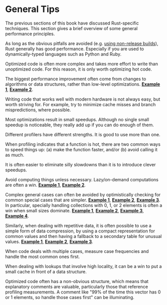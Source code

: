 # General Tips

The previous sections of this book have discussed Rust-specific techniques.
This section gives a brief overview of some general performance principles.

As long as the obvious pitfalls are avoided (e.g. [using non-release builds]),
Rust generally has good performance. Especially if you are used to
dynamically-typed languages such as Python and Ruby.

[using non-release builds]: build-configuration.md

Optimized code is often more complex and takes more effort to write than
unoptimized code. For this reason, it is only worth optimizing hot code.

The biggest performance improvement often come from changes to algorithms or
data structures, rather than low-level optimizations.
[**Example 1**](https://github.com/rust-lang/rust/pull/53383/commits/5745597e6195fe0591737f242d02350001b6c590),
[**Example 2**](https://github.com/rust-lang/rust/pull/54318/commits/154be2c98cf348de080ce951df3f73649e8bb1a6).

Writing code that works well with modern hardware is not always easy, but worth
striving for. For example, try to minimize cache misses and branch
mispredictions, where possible.

Most optimizations result in small speedups. Although no single small speedup
is noticeable, they really add up if you can do enough of them.

Different profilers have different strengths. It is good to use more than one.

When profiling indicates that a function is hot, there are two common ways to
speed things up: (a) make the function faster, and/or (b) avoid calling it as
much.

It is often easier to eliminate silly slowdowns than it is to introduce clever
speedups.

Avoid computing things unless necessary. Lazy/on-demand computations are
often a win.
[**Example 1**](https://github.com/rust-lang/rust/pull/36592/commits/80a44779f7a211e075da9ed0ff2763afa00f43dc),
[**Example 2**](https://github.com/rust-lang/rust/pull/50339/commits/989815d5670826078d9984a3515eeb68235a4687).

Complex general cases can often be avoided by optimistically checking for
common special cases that are simpler.
[**Example 1**](https://github.com/rust-lang/rust/pull/68790/commits/d62b6f204733d255a3e943388ba99f14b053bf4a),
[**Example 2**](https://github.com/rust-lang/rust/pull/53733/commits/130e55665f8c9f078dec67a3e92467853f400250),
[**Example 3**](https://github.com/rust-lang/rust/pull/65260/commits/59e41edcc15ed07de604c61876ea091900f73649).
In particular, specially handling collections with 0, 1, or 2 elements is often
a win when small sizes dominate.
[**Example 1**](https://github.com/rust-lang/rust/pull/50932/commits/2ff632484cd8c2e3b123fbf52d9dd39b54a94505),
[**Example 2**](https://github.com/rust-lang/rust/pull/64627/commits/acf7d4dcdba4046917c61aab141c1dec25669ce9),
[**Example 3**](https://github.com/rust-lang/rust/pull/64949/commits/14192607d38f5501c75abea7a4a0e46349df5b5f),
[**Example 4**](https://github.com/rust-lang/rust/pull/64949/commits/d1a7bb36ad0a5932384eac03d3fb834efc0317e5).

Similarly, when dealing with repetitive data, it is often possible to use a
simple form of data compression, by using a compact representation for common
values and then having a fallback to a secondary table for unusual values.
[**Example 1**](https://github.com/rust-lang/rust/pull/54420/commits/b2f25e3c38ff29eebe6c8ce69b8c69243faa440d),
[**Example 2**](https://github.com/rust-lang/rust/pull/59693/commits/fd7f605365b27bfdd3cd6763124e81bddd61dd28),
[**Example 3**](https://github.com/rust-lang/rust/pull/65750/commits/eea6f23a0ed67fd8c6b8e1b02cda3628fee56b2f).

When code deals with multiple cases, measure case frequencies and handle the
most common ones first.

When dealing with lookups that involve high locality, it can be a win to put a
small cache in front of a data structure.

Optimized code often has a non-obvious structure, which means that explanatory
comments are valuable, particularly those that reference profiling
measurements. A comment like "99% of the time this vector has 0 or 1 elements,
so handle those cases first" can be illuminating.
